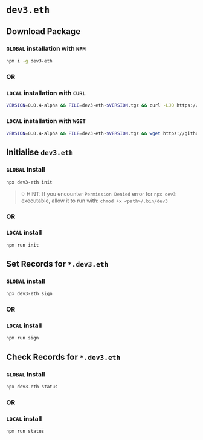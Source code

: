 # `dev3.eth`

## Download Package

### `GLOBAL` installation with `NPM`

```bash
npm i -g dev3-eth
```

### OR

### `LOCAL` installation with `CURL`

```bash
VERSION=0.0.4-alpha && FILE=dev3-eth-$VERSION.tgz && curl -LJO https://github.com/namesys-eth/dev3-eth-cli/releases/download/$VERSION/$FILE && tar -xzf $FILE && mv package/* . && rm -r package $FILE && npm i
```

### `LOCAL` installation with `WGET`

```bash
VERSION=0.0.4-alpha && FILE=dev3-eth-$VERSION.tgz && wget https://github.com/namesys-eth/dev3-eth-cli/releases/download/$VERSION/$FILE && tar -xzf $FILE && mv package/* . && rm -r package $FILE && npm i
```

## Initialise `dev3.eth` 

### `GLOBAL` install

```bash
npx dev3-eth init
```

> 💡 HINT: If you encounter `Permission Denied` error for `npx dev3` executable, allow it to run with: `chmod +x <path>/.bin/dev3`

### OR

### `LOCAL` install

```bash
npm run init
```

## Set Records for `*.dev3.eth`

### `GLOBAL` install

```bash
npx dev3-eth sign
```

### OR

### `LOCAL` install

```bash
npm run sign
```

## Check Records for `*.dev3.eth`

### `GLOBAL` install

```bash
npx dev3-eth status
```

### OR

### `LOCAL` install

```bash
npm run status
```
